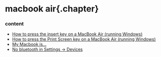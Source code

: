 ﻿
# macbook air{.chapter}

### content

- [How to press the insert key on a MacBook Air (running Windows)](insert.md)
- [How to press the Print Screen key on a MacBook Air (running Windows)](print_screen.md)
- [My Macbook is...](serial_number.md)
- [No bluetooth in Settings -> Devices](bluetooth_controller.md)
